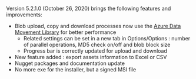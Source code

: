 Version 5.2.1.0 (October 26, 2020) brings the following features and improvements:

* Blob upload, copy and download processes now use the [Azure Data Movement Library](https://github.com/Azure/azure-storage-net-data-movement) for better performance
  * Related settings can be set in a new tab in Options/Options : number of parallel operations, MD5 check on/off and blob block size
  * Progress bar is correctly updated for upload and download
* New feature added : export assets information to Excel or CSV
* Nugget packages and documentation update
* No more exe for the installer, but a signed MSI file
